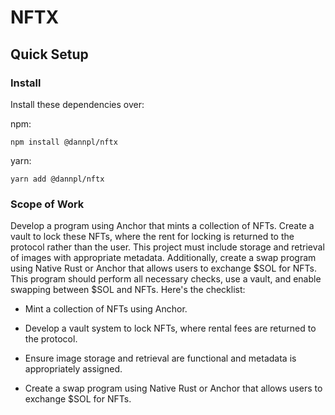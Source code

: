 # NFTX

## Quick Setup

### Install

Install these dependencies over:

npm:

```shell
npm install @dannpl/nftx
```

yarn:

```shell
yarn add @dannpl/nftx
```

### Scope of Work

Develop a program using Anchor that mints a collection of NFTs. Create a vault to lock these NFTs, where the rent for locking is returned to the protocol rather than the user. This project must include storage and retrieval of images with appropriate metadata. Additionally, create a swap program using Native Rust or Anchor that allows users to exchange $SOL for NFTs. This program should perform all necessary checks, use a vault, and enable swapping between $SOL and NFTs. Here's the checklist:

- Mint a collection of NFTs using Anchor.

- Develop a vault system to lock NFTs, where rental fees are returned to the protocol.

- Ensure image storage and retrieval are functional and metadata is appropriately assigned.

- Create a swap program using Native Rust or Anchor that allows users to exchange $SOL for NFTs.
